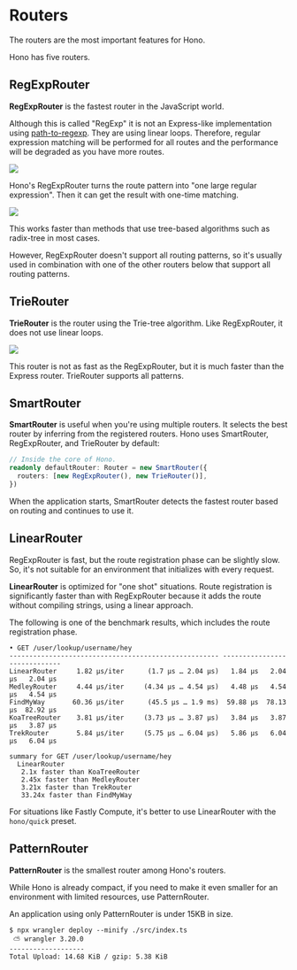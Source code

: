 # Routers

The routers are the most important features for Hono.

Hono has five routers.

## RegExpRouter

**RegExpRouter** is the fastest router in the JavaScript world.

Although this is called "RegExp" it is not an Express-like implementation using
[path-to-regexp](https://github.com/pillarjs/path-to-regexp). They are using
linear loops. Therefore, regular expression matching will be performed for all
routes and the performance will be degraded as you have more routes.

![](/images/router-linear.jpg)

Hono's RegExpRouter turns the route pattern into "one large regular expression".
Then it can get the result with one-time matching.

![](/images/router-regexp.jpg)

This works faster than methods that use tree-based algorithms such as radix-tree
in most cases.

However, RegExpRouter doesn't support all routing patterns, so it's usually used
in combination with one of the other routers below that support all routing
patterns.

## TrieRouter

**TrieRouter** is the router using the Trie-tree algorithm. Like RegExpRouter,
it does not use linear loops.

![](/images/router-tree.jpg)

This router is not as fast as the RegExpRouter, but it is much faster than the
Express router. TrieRouter supports all patterns.

## SmartRouter

**SmartRouter** is useful when you're using multiple routers. It selects the
best router by inferring from the registered routers. Hono uses SmartRouter,
RegExpRouter, and TrieRouter by default:

```ts
// Inside the core of Hono.
readonly defaultRouter: Router = new SmartRouter({
  routers: [new RegExpRouter(), new TrieRouter()],
})
```

When the application starts, SmartRouter detects the fastest router based on
routing and continues to use it.

## LinearRouter

RegExpRouter is fast, but the route registration phase can be slightly slow. So,
it's not suitable for an environment that initializes with every request.

**LinearRouter** is optimized for "one shot" situations. Route registration is
significantly faster than with RegExpRouter because it adds the route without
compiling strings, using a linear approach.

The following is one of the benchmark results, which includes the route
registration phase.

```console
• GET /user/lookup/username/hey
----------------------------------------------------- -----------------------------
LinearRouter     1.82 µs/iter      (1.7 µs … 2.04 µs)   1.84 µs   2.04 µs   2.04 µs
MedleyRouter     4.44 µs/iter     (4.34 µs … 4.54 µs)   4.48 µs   4.54 µs   4.54 µs
FindMyWay       60.36 µs/iter      (45.5 µs … 1.9 ms)  59.88 µs  78.13 µs  82.92 µs
KoaTreeRouter    3.81 µs/iter     (3.73 µs … 3.87 µs)   3.84 µs   3.87 µs   3.87 µs
TrekRouter       5.84 µs/iter     (5.75 µs … 6.04 µs)   5.86 µs   6.04 µs   6.04 µs

summary for GET /user/lookup/username/hey
  LinearRouter
   2.1x faster than KoaTreeRouter
   2.45x faster than MedleyRouter
   3.21x faster than TrekRouter
   33.24x faster than FindMyWay
```

For situations like Fastly Compute, it's better to use LinearRouter with the
`hono/quick` preset.

## PatternRouter

**PatternRouter** is the smallest router among Hono's routers.

While Hono is already compact, if you need to make it even smaller for an
environment with limited resources, use PatternRouter.

An application using only PatternRouter is under 15KB in size.

```console
$ npx wrangler deploy --minify ./src/index.ts
 ⛅️ wrangler 3.20.0
-------------------
Total Upload: 14.68 KiB / gzip: 5.38 KiB
```
